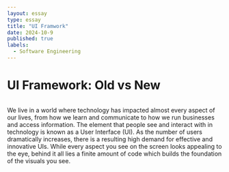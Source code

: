 ```yaml
---
layout: essay
type: essay
title: "UI Framwork"
date: 2024-10-9
published: true
labels:
  - Software Engineering
---
```


<body>
  <h1>UI Framework: Old vs New</h1>
  <img src="">
  <p>
We live in a world where technology has impacted almost every aspect of our lives, from how we learn and communicate to how we run businesses and access information. The element that people see and interact with in technology is known as a User Interface (UI). As the number of users dramatically increases, there is a resulting high demand for effective and innovative UIs. While every aspect you see on the screen looks appealing to the eye, behind it all lies a finite amount of code which builds the foundation of the visuals you see. 
  </p>
  <p>

  </p>
 
</body>

